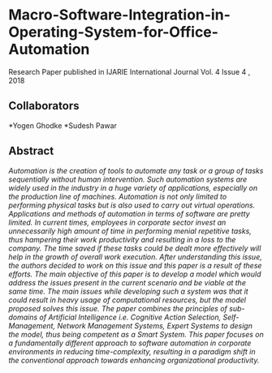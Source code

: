 # Macro-Software-Integration-in-Operating-System-for-Office-Automation
Research Paper published in IJARIE International Journal Vol. 4 Issue 4 , 2018

## Collaborators
*Yogen Ghodke
*Sudesh Pawar

## Abstract
<i>Automation is the creation of tools to automate any task or a group of tasks sequentially without human
intervention. Such automation systems are widely used in the industry in a huge variety of applications, especially
on the production line of machines. Automation is not only limited to performing physical tasks but is also used to
carry out virtual operations. Applications and methods of automation in terms of software are pretty limited. In
current times, employees in corporate sector invest an unnecessarily high amount of time in performing menial
repetitive tasks, thus hampering their work productivity and resulting in a loss to the company. The time saved if
these tasks could be dealt more effectively will help in the growth of overall work execution. After understanding this
issue, the authors decided to work on this issue and this paper is a result of these efforts. The main objective of this
paper is to develop a model which would address the issues present in the current scenario and be viable at the
same time. The main issues while developing such a system was that it could result in heavy usage of computational
resources, but the model proposed solves this issue. The paper combines the principles of sub-domains of Artificial
Intelligence i.e. Cognitive Action Selection, Self-Management, Network Management Systems, Expert Systems to
design the model, thus being competent as a Smart System. This paper focuses on a fundamentally different
approach to software automation in corporate environments in reducing time-complexity, resulting in a paradigm
shift in the conventional approach towards enhancing organizational productivity.</i>

